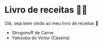 # Livro de receitas :man_cook:

Olá, seja bem vindo ao meu livro de receitas :wave:

- Strogonoff de Carne
- Yakisoba do Victor (Caseira)
